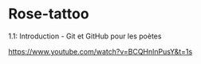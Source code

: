 # Rose-tattoo
1.1: Introduction - Git et GitHub pour les poètes

https://www.youtube.com/watch?v=BCQHnlnPusY&t=1s
